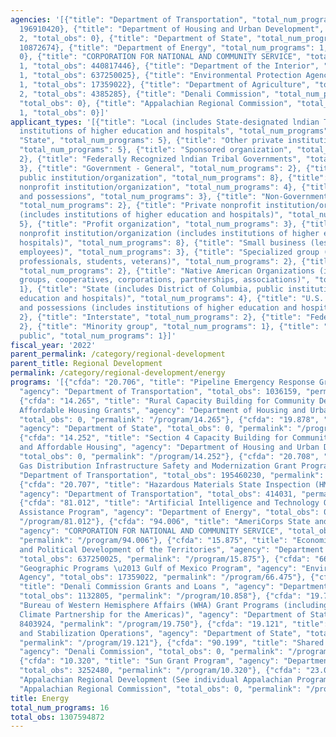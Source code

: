 ```yaml
---
agencies: '[{"title": "Department of Transportation", "total_num_programs": 3, "total_obs":
  196910420}, {"title": "Department of Housing and Urban Development", "total_num_programs":
  2, "total_obs": 0}, {"title": "Department of State", "total_num_programs": 3, "total_obs":
  10872674}, {"title": "Department of Energy", "total_num_programs": 1, "total_obs":
  0}, {"title": "CORPORATION FOR NATIONAL AND COMMUNITY SERVICE", "total_num_programs":
  1, "total_obs": 440817446}, {"title": "Department of the Interior", "total_num_programs":
  1, "total_obs": 637250025}, {"title": "Environmental Protection Agency", "total_num_programs":
  1, "total_obs": 17359022}, {"title": "Department of Agriculture", "total_num_programs":
  2, "total_obs": 4385285}, {"title": "Denali Commission", "total_num_programs": 1,
  "total_obs": 0}, {"title": "Appalachian Regional Commission", "total_num_programs":
  1, "total_obs": 0}]'
applicant_types: '[{"title": "Local (includes State-designated lndian Tribes, excludes
  institutions of higher education and hospitals", "total_num_programs": 6}, {"title":
  "State", "total_num_programs": 5}, {"title": "Other private institutions/organizations",
  "total_num_programs": 5}, {"title": "Sponsored organization", "total_num_programs":
  2}, {"title": "Federally Recognized lndian Tribal Governments", "total_num_programs":
  3}, {"title": "Government - General", "total_num_programs": 2}, {"title": "Other
  public institution/organization", "total_num_programs": 8}, {"title": "Quasi-public
  nonprofit institution/organization", "total_num_programs": 4}, {"title": "U.S. Territories
  and possessions", "total_num_programs": 3}, {"title": "Non-Government - General",
  "total_num_programs": 2}, {"title": "Private nonprofit institution/organization
  (includes institutions of higher education and hospitals)", "total_num_programs":
  5}, {"title": "Profit organization", "total_num_programs": 3}, {"title": "Public
  nonprofit institution/organization (includes institutions of higher education and
  hospitals)", "total_num_programs": 8}, {"title": "Small business (less than 500
  employees)", "total_num_programs": 3}, {"title": "Specialized group (e.g. health
  professionals, students, veterans)", "total_num_programs": 2}, {"title": "Intrastate",
  "total_num_programs": 2}, {"title": "Native American Organizations (includes lndian
  groups, cooperatives, corporations, partnerships, associations)", "total_num_programs":
  1}, {"title": "State (includes District of Columbia, public institutions of higher
  education and hospitals)", "total_num_programs": 4}, {"title": "U.S. Territories
  and possessions (includes institutions of higher education and hospitals)", "total_num_programs":
  2}, {"title": "Interstate", "total_num_programs": 2}, {"title": "Federal", "total_num_programs":
  2}, {"title": "Minority group", "total_num_programs": 1}, {"title": "Anyone/general
  public", "total_num_programs": 1}]'
fiscal_year: '2022'
parent_permalink: /category/regional-development
parent_title: Regional Development
permalink: /category/regional-development/energy
programs: '[{"cfda": "20.706", "title": "Pipeline Emergency Response Grant (PERG)",
  "agency": "Department of Transportation", "total_obs": 1036159, "permalink": "/program/20.706"},
  {"cfda": "14.265", "title": "Rural Capacity Building for Community Development and
  Affordable Housing Grants", "agency": "Department of Housing and Urban Development",
  "total_obs": 0, "permalink": "/program/14.265"}, {"cfda": "19.878", "title": "EUR-Other",
  "agency": "Department of State", "total_obs": 0, "permalink": "/program/19.878"},
  {"cfda": "14.252", "title": "Section 4 Capacity Building for Community Development
  and Affordable Housing", "agency": "Department of Housing and Urban Development",
  "total_obs": 0, "permalink": "/program/14.252"}, {"cfda": "20.708", "title": "Natural
  Gas Distribution Infrastructure Safety and Modernization Grant Program", "agency":
  "Department of Transportation", "total_obs": 195460230, "permalink": "/program/20.708"},
  {"cfda": "20.707", "title": "Hazardous Materials State Inspection (HMSI) Grant",
  "agency": "Department of Transportation", "total_obs": 414031, "permalink": "/program/20.707"},
  {"cfda": "81.012", "title": "Artificial Intelligence and Technology Office Financial
  Assistance Program", "agency": "Department of Energy", "total_obs": 0, "permalink":
  "/program/81.012"}, {"cfda": "94.006", "title": "AmeriCorps State and National 94.006",
  "agency": "CORPORATION FOR NATIONAL AND COMMUNITY SERVICE", "total_obs": 440817446,
  "permalink": "/program/94.006"}, {"cfda": "15.875", "title": "Economic, Social,
  and Political Development of the Territories", "agency": "Department of the Interior",
  "total_obs": 637250025, "permalink": "/program/15.875"}, {"cfda": "66.475", "title":
  "Geographic Programs \u2013 Gulf of Mexico Program", "agency": "Environmental Protection
  Agency", "total_obs": 17359022, "permalink": "/program/66.475"}, {"cfda": "10.858",
  "title": "Denali Commission Grants and Loans ", "agency": "Department of Agriculture",
  "total_obs": 1132805, "permalink": "/program/10.858"}, {"cfda": "19.750", "title":
  "Bureau of Western Hemisphere Affairs (WHA) Grant Programs (including Energy and
  Climate Partnership for the Americas)", "agency": "Department of State", "total_obs":
  8403924, "permalink": "/program/19.750"}, {"cfda": "19.121", "title": "Conflict
  and Stabilization Operations", "agency": "Department of State", "total_obs": 2468750,
  "permalink": "/program/19.121"}, {"cfda": "90.199", "title": "Shared Services",
  "agency": "Denali Commission", "total_obs": 0, "permalink": "/program/90.199"},
  {"cfda": "10.320", "title": "Sun Grant Program", "agency": "Department of Agriculture",
  "total_obs": 3252480, "permalink": "/program/10.320"}, {"cfda": "23.001", "title":
  "Appalachian Regional Development (See individual Appalachian Programs)", "agency":
  "Appalachian Regional Commission", "total_obs": 0, "permalink": "/program/23.001"}]'
title: Energy
total_num_programs: 16
total_obs: 1307594872
---
```

